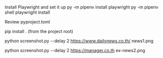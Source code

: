 Install Playwright and set it up
py -m pipenv install playwright
py -m pipenv shell
playwright install


Review pyproject.toml

pip install . (from the project root)


python screenshot.py --delay 2 https://www.dailynews.co.th/ news1.png

python screenshot.py --delay 2 https://manager.co.th ex-news2.png 